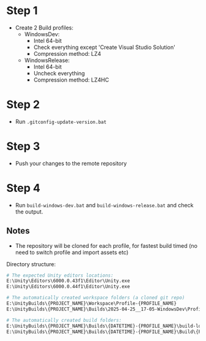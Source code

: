 # Step 1

- Create 2 Build profiles:
    - WindowsDev:
        - Intel 64-bit
        - Check everything except 'Create Visual Studio Solution'
        - Compression method: LZ4
    - WindowsRelease:
        - Intel 64-bit
        - Uncheck everything
        - Compression method: LZ4HC

# Step 2

- Run `.gitconfig-update-version.bat`

# Step 3

- Push your changes to the remote repository

# Step 4

- Run `build-windows-dev.bat` and `build-windows-release.bat` and check the output.

## Notes

- The repository will be cloned for each profile, for fastest build timed (no need to switch profile and import assets etc)

Directory structure:

```bash
# The expected Unity editors locations:
E:\Unity\Editors\6000.0.43f1\Editor\Unity.exe
E:\Unity\Editors\6000.0.44f1\Editor\Unity.exe

# The automatically created workspace folders (a cloned git repo)
E:\UnityBuilds\{PROJECT_NAME}\Workspace\Profile-{PROFILE_NAME}
E:\UnityBuilds\{PROJECT_NAME}\Builds\2025-04-25__17-05-WindowsDev\Profile-{PROFILE_NAME}

# The automatically created build folders:
E:\UnityBuilds\{PROJECT_NAME}\Builds\{DATETIME}-{PROFILE_NAME}\build-log.txt
E:\UnityBuilds\{PROJECT_NAME}\Builds\{DATETIME}-{PROFILE_NAME}\Build\{PROJECT_NAME}.exe
```
